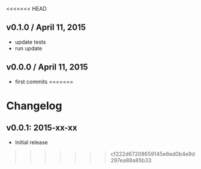 <<<<<<< HEAD


## v0.1.0 / April 11, 2015
- update tests
- run update

## v0.0.0 / April 11, 2015
- first commits
=======
# Changelog

## v0.0.1: 2015-xx-xx

- Initial release
>>>>>>> cf222d67208659145e6ed0b4e9d297ea88a85b33
